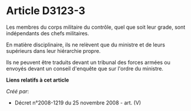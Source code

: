 # Article D3123-3

Les membres du corps militaire du contrôle, quel que soit leur grade, sont indépendants des chefs militaires.

En matière disciplinaire, ils ne relèvent que du ministre et de leurs supérieurs dans leur hiérarchie propre.

Ils ne peuvent être traduits devant un tribunal des forces armées ou envoyés devant un conseil d'enquête que sur l'ordre du
ministre.

**Liens relatifs à cet article**

_Créé par_:

  - Décret n°2008-1219 du 25 novembre 2008 - art. (V)
